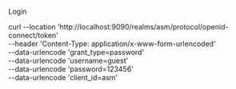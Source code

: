 
Login

curl --location 'http://localhost:9090/realms/asm/protocol/openid-connect/token' \
--header 'Content-Type: application/x-www-form-urlencoded' \
--data-urlencode 'grant_type=password' \
--data-urlencode 'username=guest' \
--data-urlencode 'password=123456' \
--data-urlencode 'client_id=asm'

